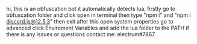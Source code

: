 hi, this is an obfuscation bot
it automatically detects lua,
firstly go to obfuscation folder
and click open in terminal
then type "npm i" and "npm i discord.js@12.5.3" then
exit after this open system properties go to advanced click Enviroment Variables and add the lua folder to the PATH
if there is any issues or questions contact me: electrum#7867
